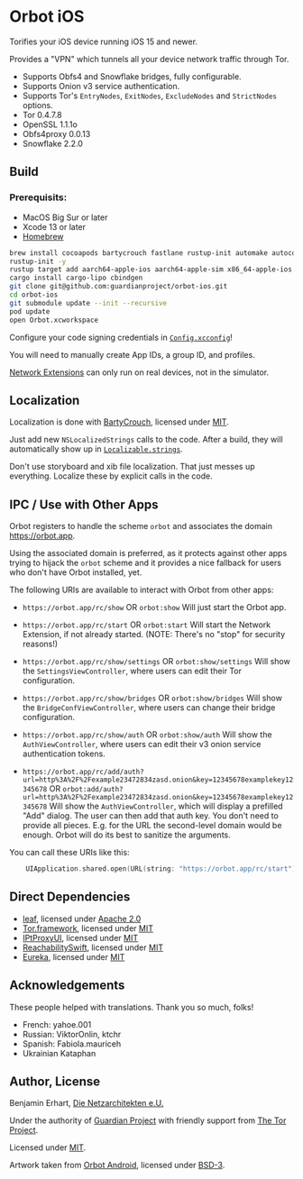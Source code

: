 #  Orbot iOS

Torifies your iOS device running iOS 15 and newer.

Provides a "VPN" which tunnels all your device network traffic through Tor.

- Supports Obfs4 and Snowflake bridges, fully configurable.
- Supports Onion v3 service authentication.
- Supports Tor's `EntryNodes`, `ExitNodes`, `ExcludeNodes` and `StrictNodes` options.
- Tor 0.4.7.8
- OpenSSL 1.1.1o
- Obfs4proxy 0.0.13
- Snowflake 2.2.0


## Build

### Prerequisits:
- MacOS Big Sur or later
- Xcode 13 or later
- [Homebrew](https://brew.sh)

```sh
brew install cocoapods bartycrouch fastlane rustup-init automake autoconf libtool gettext
rustup-init -y
rustup target add aarch64-apple-ios aarch64-apple-sim x86_64-apple-ios
cargo install cargo-lipo cbindgen
git clone git@github.com:guardianproject/orbot-ios.git
cd orbot-ios
git submodule update --init --recursive
pod update
open Orbot.xcworkspace
```

Configure your code signing credentials in [`Config.xcconfig`](Shared/Config.xcconfig)!

You will need to manually create App IDs, a group ID, and profiles.

[Network Extensions](https://developer.apple.com/documentation/networkextension)
can only run on real devices, not in the simulator.


## Localization

Localization is done with [BartyCrouch](https://github.com/Flinesoft/BartyCrouch),
licensed under [MIT](https://github.com/Flinesoft/BartyCrouch/blob/main/LICENSE).

Just add new `NSLocalizedStrings` calls to the code. After a build, they will 
automatically show up in [`Localizable.strings`](Shared/en.lproj/Localizable.strings).

Don't use storyboard and xib file localization. That just messes up everything.
Localize these by explicit calls in the code.


## IPC / Use with Other Apps

Orbot registers to handle the scheme `orbot` and associates the domain https://orbot.app.

Using the associated domain is preferred, as it protects against other apps trying 
to hijack the `orbot` scheme and it provides a nice fallback for users who don't 
have Orbot installed, yet.

The following URIs are available to interact with Orbot from other apps:

- `https://orbot.app/rc/show` OR `orbot:show` 
  Will just start the Orbot app.
  
- `https://orbot.app/rc/start` OR `orbot:start`
  Will start the Network Extension, if not already started. 
  (NOTE: There's no "stop" for security reasons!)

- `https://orbot.app/rc/show/settings` OR `orbot:show/settings`
  Will show the `SettingsViewController`, where users can edit their Tor configuration.

- `https://orbot.app/rc/show/bridges` OR `orbot:show/bridges`
  Will show the `BridgeConfViewController`, where users can change their bridge configuration.

- `https://orbot.app/rc/show/auth` OR `orbot:show/auth`
  Will show the `AuthViewController`, where users can edit their v3 onion service authentication tokens.

- `https://orbot.app/rc/add/auth?url=http%3A%2F%2Fexample23472834zasd.onion&key=12345678examplekey12345678`
  OR `orbot:add/auth?url=http%3A%2F%2Fexample23472834zasd.onion&key=12345678examplekey12345678`
  Will show the `AuthViewController`, which will display a prefilled "Add" dialog.
  The user can then add that auth key.
  You don't need to provide all pieces. E.g. for the URL the second-level domain would be enough.
  Orbot will do its best to sanitize the arguments.
  
You can call these URIs like this:

```swift
	UIApplication.shared.open(URL(string: "https://orbot.app/rc/start")!)
```


## Direct Dependencies

- [leaf](https://github.com/eycorsican/leaf), licensed under [Apache 2.0](https://github.com/eycorsican/leaf/blob/master/LICENSE)
- [Tor.framework](https://github.com/iCepa/Tor.framework), licensed under [MIT](https://github.com/iCepa/Tor.framework/blob/master/LICENSE)
- [IPtProxyUI](https://github.com/tladesignz/IPtProxyUI-ios), licensed under [MIT](https://github.com/tladesignz/IPtProxyUI-ios/blob/master/LICENSE)
- [ReachabilitySwift](https://github.com/ashleymills/Reachability.swift), licensed under [MIT](https://github.com/ashleymills/Reachability.swift/blob/master/LICENSE)
- [Eureka](https://github.com/xmartlabs/Eureka), licensed under [MIT](https://github.com/xmartlabs/Eureka/blob/master/LICENSE)


## Acknowledgements

These people helped with translations. Thank you so much, folks!

- French: 
  yahoe.001
- Russian:
  ViktorOnlin, ktchr
- Spanish:
  Fabiola.mauriceh
- Ukrainian
  Kataphan

## Author, License

Benjamin Erhart, [Die Netzarchitekten e.U.](https://die.netzarchitekten.com)

Under the authority of [Guardian Project](https://guardianproject.info)
with friendly support from [The Tor Project](https://torproject.org).

Licensed under [MIT](LICENSE).

Artwork taken from [Orbot Android](https://github.com/guardianproject/orbot),
licensed under [BSD-3](https://github.com/guardianproject/orbot/blob/master/LICENSE).
